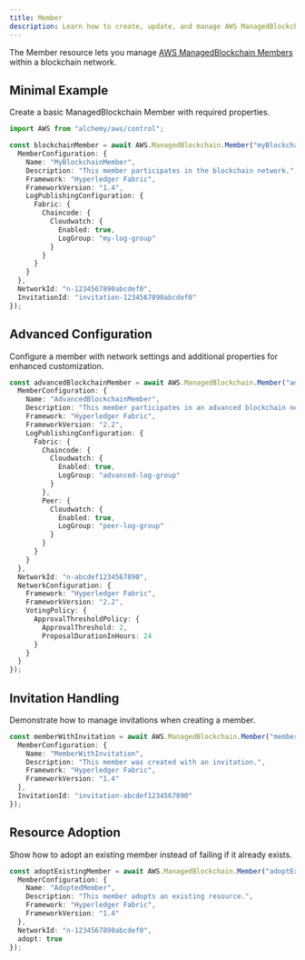 ```yaml
---
title: Member
description: Learn how to create, update, and manage AWS ManagedBlockchain Members using Alchemy Cloud Control.
---
```


The Member resource lets you manage [AWS ManagedBlockchain Members](https://docs.aws.amazon.com/managedblockchain/latest/userguide/) within a blockchain network.

## Minimal Example

Create a basic ManagedBlockchain Member with required properties.

```ts
import AWS from "alchemy/aws/control";

const blockchainMember = await AWS.ManagedBlockchain.Member("myBlockchainMember", {
  MemberConfiguration: {
    Name: "MyBlockchainMember",
    Description: "This member participates in the blockchain network.",
    Framework: "Hyperledger Fabric",
    FrameworkVersion: "1.4",
    LogPublishingConfiguration: {
      Fabric: {
        Chaincode: {
          Cloudwatch: {
            Enabled: true,
            LogGroup: "my-log-group"
          }
        }
      }
    }
  },
  NetworkId: "n-1234567890abcdef0",
  InvitationId: "invitation-1234567890abcdef0"
});
```

## Advanced Configuration

Configure a member with network settings and additional properties for enhanced customization.

```ts
const advancedBlockchainMember = await AWS.ManagedBlockchain.Member("advancedBlockchainMember", {
  MemberConfiguration: {
    Name: "AdvancedBlockchainMember",
    Description: "This member participates in an advanced blockchain network configuration.",
    Framework: "Hyperledger Fabric",
    FrameworkVersion: "2.2",
    LogPublishingConfiguration: {
      Fabric: {
        Chaincode: {
          Cloudwatch: {
            Enabled: true,
            LogGroup: "advanced-log-group"
          }
        },
        Peer: {
          Cloudwatch: {
            Enabled: true,
            LogGroup: "peer-log-group"
          }
        }
      }
    }
  },
  NetworkId: "n-abcdef1234567890",
  NetworkConfiguration: {
    Framework: "Hyperledger Fabric",
    FrameworkVersion: "2.2",
    VotingPolicy: {
      ApprovalThresholdPolicy: {
        ApprovalThreshold: 2,
        ProposalDurationInHours: 24
      }
    }
  }
});
```

## Invitation Handling

Demonstrate how to manage invitations when creating a member.

```ts
const memberWithInvitation = await AWS.ManagedBlockchain.Member("memberWithInvitation", {
  MemberConfiguration: {
    Name: "MemberWithInvitation",
    Description: "This member was created with an invitation.",
    Framework: "Hyperledger Fabric",
    FrameworkVersion: "1.4"
  },
  InvitationId: "invitation-abcdef1234567890"
});
```

## Resource Adoption

Show how to adopt an existing member instead of failing if it already exists.

```ts
const adoptExistingMember = await AWS.ManagedBlockchain.Member("adoptExistingMember", {
  MemberConfiguration: {
    Name: "AdoptedMember",
    Description: "This member adopts an existing resource.",
    Framework: "Hyperledger Fabric",
    FrameworkVersion: "1.4"
  },
  NetworkId: "n-1234567890abcdef0",
  adopt: true
});
```